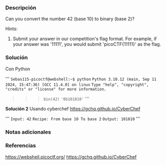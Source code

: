 ### Descripción
Can you convert the number 42 (base 10) to binary (base 2)?

Hints:
1. Submit your answer in our competition's flag format. For example, if your answer was '11111', you would submit 'picoCTF{11111}' as the flag.

### Solución
Con Python

'''
`Sebas115-picoctf@webshell:~$ python`
`Python 3.10.12 (main, Sep 11 2024, 15:47:36) [GCC 11.4.0] on linux`
`Type "help", "copyright", "credits" or "license" for more information.`
>>> `bin(42)`
`'0b101010'`
'''

**Solución 2**
Usando cyberchef https://gchq.github.io/CyberChef

'''
`Input: 42`
`Recipe: From base 10 To base 2`
`Output: 101010`
'''

### Notas adicionales

### Referencias
https://webshell.picoctf.org/
https://gchq.github.io/CyberChef
